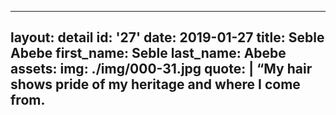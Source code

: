 ---
layout: detail
id: '27'
date: 2019-01-27
title: Seble Abebe
first_name: Seble 
last_name: Abebe
assets:
  img: ./img/000-31.jpg
quote: |
  “My hair shows pride of my heritage and where I come from.
  ---
